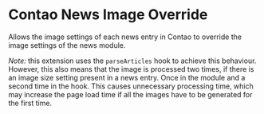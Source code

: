 Contao News Image Override
=====================

Allows the image settings of each news entry in Contao to override the image settings of the news module.

_Note:_ this extension uses the `parseArticles` hook to achieve this behaviour. However, this also means that the image is processed two times, if there is an image size setting present in a news entry. Once in the module and a second time in the hook. This causes unnecessary processing time, which may increase the page load time if all the images have to be generated for the first time.
